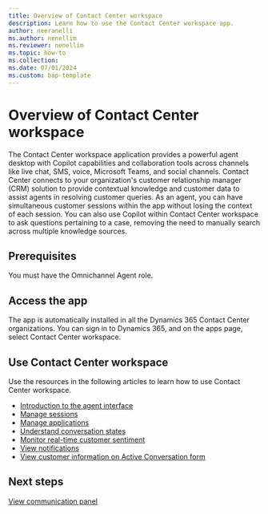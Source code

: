 ```yaml
---
title: Overview of Contact Center workspace
description: Learn how to use the Contact Center workspace app.
author: neeranelli
ms.author: nenellim
ms.reviewer: nenellim
ms.topic: how-to
ms.collection: 
ms.date: 07/01/2024
ms.custom: bap-template
---
```


# Overview of Contact Center workspace

The Contact Center workspace application provides a powerful agent desktop with Copilot capabilities and collaboration tools across channels like live chat, SMS, voice, Microsoft Teams, and social channels. Contact Center connects to your organization's customer relationship manager (CRM) solution to provide contextual knowledge and customer data to assist agents in resolving customer queries. As an agent, you can have simultaneous customer sessions within the app without losing the context of each session. You can also use Copilot within Contact Center workspace to ask questions pertaining to a case, removing the need to manually search across multiple knowledge sources.

## Prerequisites

You must have the Omnichannel Agent role.

## Access the app

The app is automatically installed in all the Dynamics 365 Contact Center organizations. You can sign in to Dynamics 365, and on the apps page, select Contact Center workspace.

## Use Contact Center workspace

Use the resources in the following articles to learn how to use Contact Center workspace.

- [Introduction to the agent interface](/dynamics365/customer-service/use/oc-introduction-agent-interface?context=../context/use-context)
- [Manage sessions](/dynamics365/customer-service/use/oc-manage-sessions?context=../context/use-context)
- [Manage applications](/dynamics365/customer-service/use/oc-manage-applications?context=../context/use-context)
- [Understand conversation states](/dynamics365/customer-service/use/oc-conversation-state?context=../context/use-context)
- [Monitor real-time customer sentiment](/dynamics365/customer-service/use/oc-monitor-real-time-customer-sentiment-sessions?context=../context/use-context)
- [View notifications](/dynamics365/customer-service/use/oc-notifications?context=../context/use-context)
- [View customer information on Active Conversation form](/dynamics365/customer-service/use/oc-customer-summary?context=../context/use-context)

## Next steps

[View communication panel](/dynamics365/customer-service/use/oc-conversation-control?context=../context/use-context)  




